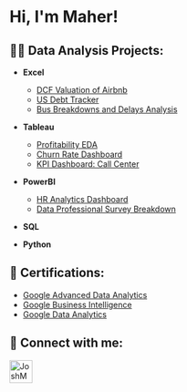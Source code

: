  
<h1>Hi, I'm Maher! </h1>

<h2>👨‍💻 Data Analysis Projects:</h2>

- <b>Excel</b>
  - [DCF Valuation of Airbnb](https://github.com/Maher-Jaweed/DCF-Valuation-Airbnb)
  - [US Debt Tracker](https://github.com/Maher-Jaweed/US-Debt-Tracker-)
  - [Bus Breakdowns and Delays Analysis](https://github.com/Maher-Jaweed/Bus-Breakdown-and-Delays-NYC/upload/main)
    
- <b>Tableau</b>
  - [Profitability EDA](https://github.com/Maher-Jaweed/Profitability_EDA/blob/main/README.md)
  - [Churn Rate Dashboard](https://github.com/Maher-Jaweed/Churn-Rate-Dashboard-/blob/main/README.md)
  - [KPI Dashboard: Call Center](https://github.com/Maher-Jaweed/KPI-Dashboard-Call-Center/blob/main/README.md)
    
- <b>PowerBI</b>
  - [HR Analytics Dashboard](https://github.com/Maher-Jaweed/HR-Analytics-Dashboard/tree/main)
  - [Data Professional Survey Breakdown](https://github.com/Maher-Jaweed/Data-Professional-Survey-Breakdown/tree/main)


  
- <b>SQL</b>

- <b>Python</b>
  
<h2>🤔 Certifications: </h2>

- [Google Advanced Data Analytics](https://coursera.org/share/271e7e9dd91f7b3e7add133f7adfe124)
- [Google Business Intelligence](https://coursera.org/share/0d4d44ccbc84489216b101b0a23292fa)
- [Google Data Analytics](https://coursera.org/share/da490d9269606c1e8f17c38df6f39458)


<h2> 🤳 Connect with me:</h2>


[<img align="left" alt="JoshMadakor | LinkedIn" width="40px" src="https://upload.wikimedia.org/wikipedia/commons/8/81/LinkedIn_icon.svg" />][linkedin]



[linkedin]: https://www.linkedin.com/in/maher-jaweed-030895182/

<!--
**joshmadakor1/joshmadakor1** is a ✨ _special_ ✨ repository because its `README.md` (this file) appears on your GitHub profile.

Here are some ideas to get you started:

- 🔭 I’m currently working on ...
- 🌱 I’m currently learning ...
- 👯 I’m looking to collaborate on ...
- 🤔 I’m looking for help with ...
- 💬 Ask me about ...
- 📫 How to reach me: ...
- 😄 Pronouns: ...
- ⚡ Fun fact: ...
-->

